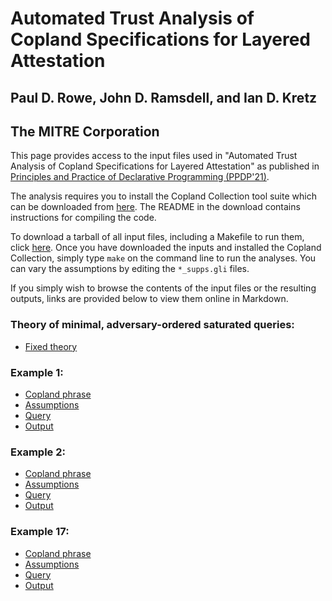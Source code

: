 # Automated Trust Analysis of Copland Specifications for Layered Attestation
## Paul D. Rowe, John D. Ramsdell, and Ian D. Kretz
## The MITRE Corporation

This page provides access to the input files used in "Automated Trust Analysis
of Copland Specifications for Layered Attestation" as published in [Principles
and Practice of Declarative Programming (PPDP'21)](https://ppdp2021.github.io/).

The analysis requires you to install the Copland Collection tool suite which can
be downloaded from [here](https://ku-sldg.github.io/copland/software.html). The
README in the download contains instructions for compiling the code. 

To download a tarball of all input files, including a Makefile to run them,
click [here](https://ku-sldg.github.io/copland/resources/ppdp-inputs.tar.gz). Once you have downloaded the inputs and installed the Copland
Collection, simply type `make` on the command line to run the analyses. You can
vary the assumptions by editing the `*_supps.gli` files.

If you simply wish to browse the contents of the input files or the resulting
outputs, links are provided below to view them online in Markdown.

### Theory of minimal, adversary-ordered saturated queries:
 * [Fixed theory](thy.md)

### Example 1:
* [Copland phrase](bank1.md)   
* [Assumptions](bank1_supps.md)   
* [Query](bank1_query.md)   
* [Output](bank1.xhtml)  

### Example 2: 
 * [Copland phrase](bank2.md)   
 * [Assumptions](bank2_supps.md)   
 * [Query](bank2_query.md)  
 * [Output](bank2.xhtml)   

### Example 17:
 * [Copland phrase](bank17.md)   
 * [Assumptions](bank17_supps.md)   
 * [Query](bank17_query.md)  
 * [Output](bank17.xhtml)   

